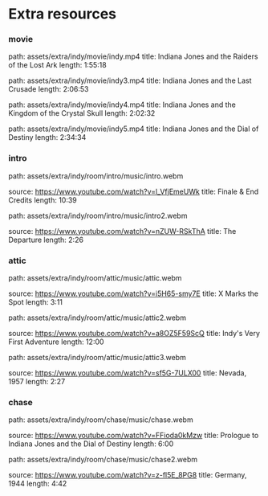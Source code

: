 # Extra resources

### movie

path: assets/extra/indy/movie/indy.mp4
title: Indiana Jones and the Raiders of the Lost Ark
length: 1:55:18

path: assets/extra/indy/movie/indy3.mp4
title: Indiana Jones and the Last Crusade
length: 2:06:53

path: assets/extra/indy/movie/indy4.mp4
title: Indiana Jones and the Kingdom of the Crystal Skull
length: 2:02:32

path: assets/extra/indy/movie/indy5.mp4
title: Indiana Jones and the Dial of Destiny
length: 2:34:34

### intro

path: assets/extra/indy/room/intro/music/intro.webm

source: https://www.youtube.com/watch?v=l_VfjEmeUWk
title: Finale & End Credits
length: 10:39

path: assets/extra/indy/room/intro/music/intro2.webm

source: https://www.youtube.com/watch?v=nZUW-RSkThA
title: The Departure
length: 2:26

### attic

path: assets/extra/indy/room/attic/music/attic.webm

source: https://www.youtube.com/watch?v=i5H65-smy7E
title: X Marks the Spot
length: 3:11

path: assets/extra/indy/room/attic/music/attic2.webm

source: https://www.youtube.com/watch?v=a8OZ5F59ScQ
title: Indy's Very First Adventure
length: 12:00

path: assets/extra/indy/room/attic/music/attic3.webm

source: https://www.youtube.com/watch?v=sf5G-7ULX00
title: Nevada, 1957
length: 2:27

### chase

path: assets/extra/indy/room/chase/music/chase.webm

source: https://www.youtube.com/watch?v=FFioda0kMzw
title: Prologue to Indiana Jones and the Dial of Destiny
length: 6:00

path: assets/extra/indy/room/chase/music/chase2.webm

source: https://www.youtube.com/watch?v=z-fl5E_8PG8
title: Germany, 1944
length: 4:42
